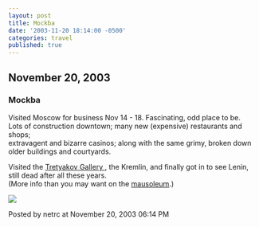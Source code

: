 ```yaml
---
layout: post
title: Mockba
date: '2003-11-20 18:14:00 -0500'
categories: travel
published: true
---
```

## November 20, 2003

### Mockba

Visited Moscow for business Nov 14 - 18. Fascinating, odd place to be.  
Lots of construction downtown; many new (expensive) restaurants and shops;  
extravagent and bizarre casinos; along with the same grimy, broken down older
buildings and courtyards.  

Visited the [Tretyakov Gallery ](http://www.museum.ru/tretyakov/), the
Kremlin, and finally got in to see Lenin, still dead after all these years.  
(More info than you may want on the
[mausoleum](http://www.lenin.ru/mas_e.htm).)

  
![](https://s3.amazonaws.com/richardcampbell.com/a/moscow_ric.jpg)

Posted by netrc at November 20, 2003 06:14 PM

